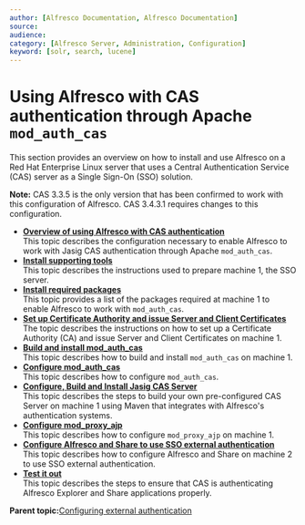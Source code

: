 ```yaml
---
author: [Alfresco Documentation, Alfresco Documentation]
source: 
audience: 
category: [Alfresco Server, Administration, Configuration]
keyword: [solr, search, lucene]
---
```


# Using Alfresco with CAS authentication through Apache `mod_auth_cas`

This section provides an overview on how to install and use Alfresco on a Red Hat Enterprise Linux server that uses a Central Authentication Service \(CAS\) server as a Single Sign-On \(SSO\) solution.

**Note:** CAS 3.3.5 is the only version that has been confirmed to work with this configuration of Alfresco. CAS 3.4.3.1 requires changes to this configuration.

-   **[Overview of using Alfresco with CAS authentication](../concepts/alf-modauthcas-intro.md)**  
This topic describes the configuration necessary to enable Alfresco to work with Jasig CAS authentication through Apache `mod_auth_cas`.
-   **[Install supporting tools](../tasks/install-tools-modauthcas.md)**  
This topic describes the instructions used to prepare machine 1, the SSO server.
-   **[Install required packages](../concepts/install-pack-modauthcas.md)**  
 This topic provides a list of the packages required at machine 1 to enable Alfresco to work with `mod_auth_cas`.
-   **[Set up Certificate Authority and issue Server and Client Certificates](../tasks/setup-ca-modauthcas.md)**  
The topic describes the instructions on how to set up a Certificate Authority \(CA\) and issue Server and Client Certificates on machine 1.
-   **[Build and install mod\_auth\_cas](../tasks/build-modauthcas.md)**  
This topic describes how to build and install `mod_auth_cas` on machine 1.
-   **[Configure mod\_auth\_cas](../tasks/config-modauthcas.md)**  
This topic describes how to configure `mod_auth_cas`.
-   **[Configure, Build and Install Jasig CAS Server](../tasks/config-cas-server.md)**  
 This topic describes the steps to build your own pre-configured CAS Server on machine 1 using Maven that integrates with Alfresco's authentication systems.
-   **[Configure mod\_proxy\_ajp](../tasks/config-modproxyajp.md)**  
This topic describes how to configure `mod_proxy_ajp` on machine 1.
-   **[Configure Alfresco and Share to use SSO external authentication](../tasks/config-alf-share-sso.md)**  
This topic describes how to configure Alfresco and Share on machine 2 to use SSO external authentication.
-   **[Test it out](../tasks/try-itout-cas.md)**  
This topic describes the steps to ensure that CAS is authenticating Alfresco Explorer and Share applications properly.

**Parent topic:**[Configuring external authentication](../concepts/auth-external-intro.md)


